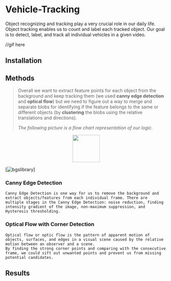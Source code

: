 # Vehicle-Tracking

Object recognizing and tracking play a very crucial role in our daily life. Object tracking enables us to count and label each tracked object. Our goal is to detect, label, and track all individual vehicles in a given video.

//gif here

## Installation



## Methods

> Overall we want to extract feature points for each object from the background and keep tracking them (we used **canny edge detection** and **optical flow**) but we need to figure out a way to merge and separate blobs for identifying if the feature belongs to the same or different objects (by **clustering** the blobs using the relative translations and directions). 
>
>_The following picture is a flow chart representation of our logic._


<p align="center">
<a  href="https://www.vrpcommute.tk">
       <img align="center" height=85 src="https://github.com/kenanlv/Vehicle-Tracking/imgs/flowChart.jpg">
   </a>
 <p/>



[![bgslibrary](http://i.giphy.com/5A94AZahSIVOw.gif)]

### Canny Edge Detection

    Canny Edge Detection is one way for us to remove the background and extract objects/features from each individual frame. There are multiple stages in the Canny Edge Detection: noise reduction, finding intensity gradient of the image, non-maximum suppression, and Hysteresis thresholding. 

### Optical Flow with Corner Detection
    Optical flow or optic flow is the pattern of apparent motion of objects, surfaces, and edges in a visual scene caused by the relative motion between an observer and a scene. 
    By finding the strong corner points and comparing with the consecutive frame, we could sift out unwanted points and prevent us from missing potential candidates.

## Results


    


